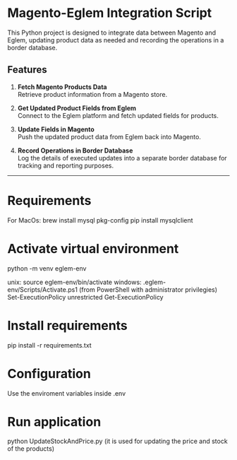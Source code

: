 # Magento-Eglem Integration Script

This Python project is designed to integrate data between Magento and Eglem, updating product data as needed and recording the operations in a border database.

## Features

1. **Fetch Magento Products Data**  
   Retrieve product information from a Magento store.

2. **Get Updated Product Fields from Eglem**  
   Connect to the Eglem platform and fetch updated fields for products.

3. **Update Fields in Magento**  
   Push the updated product data from Eglem back into Magento.

4. **Record Operations in Border Database**  
   Log the details of executed updates into a separate border database for tracking and reporting purposes.

---

# Requirements

For MacOs:
    brew install mysql pkg-config
    pip install mysqlclient

# Activate virtual environment

python -m venv eglem-env

unix: source eglem-env/bin/activate
windows: .eglem-env/Scripts/Activate.ps1 (from PowerShell with administrator privilegies)
Set-ExecutionPolicy unrestricted
Get-ExecutionPolicy

# Install requirements

pip install -r requirements.txt

# Configuration

Use the enviroment variables inside .env

# Run application

python UpdateStockAndPrice.py  (it is used for updating the price and stock of the products)
